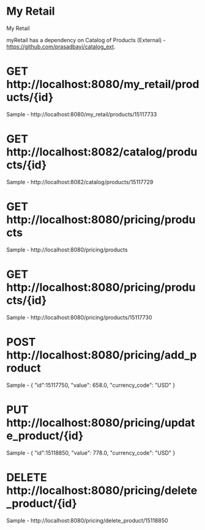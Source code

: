 # My Retail
 My Retail

myRetail has a dependency on Catalog of Products (External) - https://github.com/prasadbayi/catalog_ext.

GET	http://localhost:8080/my_retail/products/{id}
================================================
Sample - http://localhost:8080/my_retail/products/15117733

GET	http://localhost:8082/catalog/products/{id}
==============================================
Sample - http://localhost:8082/catalog/products/15117729

GET	http://localhost:8080/pricing/products
==========================================
Sample - http://localhost:8080/pricing/products

GET	http://localhost:8080/pricing/products/{id}
==============================================
Sample - http://localhost:8080/pricing/products/15117730

POST	http://localhost:8080/pricing/add_product
==============================================
Sample - 
{
    "id":15117750,
    "value": 658.0,
    "currency_code": "USD"
}

PUT	http://localhost:8080/pricing/update_product/{id}
=====================================================
Sample - 
{
    "id":15118850,
    "value": 778.0,
    "currency_code": "USD"
}

DELETE	http://localhost:8080/pricing/delete_product/{id}
========================================================
Sample - http://localhost:8080/pricing/delete_product/15118850
